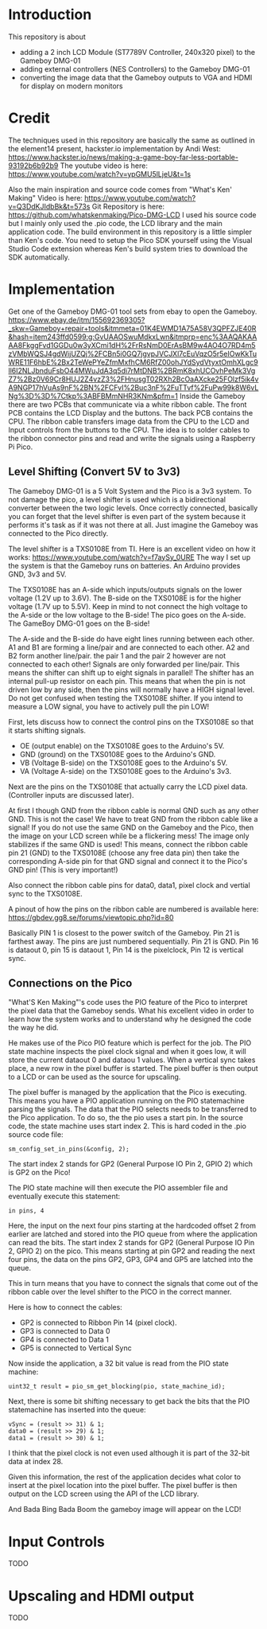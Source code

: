 # Introduction

This repository is about 

- adding a 2 inch LCD Module (ST7789V Controller, 240x320 pixel) to the Gameboy DMG-01
- adding external controllers (NES Controllers) to the Gameboy DMG-01
- converting the image data that the Gameboy outputs to VGA and HDMI for display on modern monitors

# Credit

The techniques used in this repository are basically the same as outlined in the element14 present, hackster.io implementation by Andi West:
https://www.hackster.io/news/making-a-game-boy-far-less-portable-93192b6b92b9
The youtube video is here: https://www.youtube.com/watch?v=ypGMU5lLjeU&t=1s

Also the main inspiration and source code comes from "What's Ken' Making"
Video is here: https://www.youtube.com/watch?v=Q3DdKJIdbBk&t=573s
Git Repository is here: https://github.com/whatskenmaking/Pico-DMG-LCD
I used his source code but I mainly only used the .pio code, the LCD library and the main application code.
The build environment in this repository is a little simpler than Ken's code. 
You need to setup the Pico SDK yourself using the Visual Studio Code extension whereas Ken's build system 
tries to download the SDK automatically.

# Implementation

Get one of the Gameboy DMG-01 tool sets from ebay to open the Gameboy. https://www.ebay.de/itm/155692369305?_skw=Gameboy+repair+tools&itmmeta=01K4EWMD1A75A58V3QPFZJE40R&hash=item243ffd0599:g:GvUAAOSwuMdkxLwn&itmprp=enc%3AAQAKAAAA8FkggFvd1GGDu0w3yXCmi1dH%2FrRsNmD0ErAsBM9w4AO4O7RD4m5zVMbWQSJ4gdWijUZQj%2FCBn5i0GQ7jgvpJVCJXl7cEuVqzO5r5eIOwKkTuWRE11F6hbE%2Bx2TeWePYeZfmMxfhCM6RfZ00ohJYdSydVtyxtOmhXLgc9ll6I2NLJbnduFsbO44MWuJdA3q5di7rMtDNB%2BRmK8xhUCOvhPeMk3VgZ7%2Bz0V69Cr8HUJ2Z4vzZ3%2FHnusgT02RXh2BcOaAXcke25FOlzf5ik4vA9NGP17hVuAs9nF%2BN%2FCFvI%2Buc3nF%2FuTTvf%2FuPw99k8W6vLNg%3D%3D%7Ctkp%3ABFBMmNHR3KNm&pfm=1
Inside the Gameboy there are two PCBs that communicate via a white ribbon cable. 
The front PCB contains the LCD Display and the buttons. The back PCB contains the CPU.
The ribbon cable transfers image data from the CPU to the LCD and Input controls from the buttons to the CPU.
The idea is to solder cables to the ribbon connector pins and read and write the signals using a Raspberry Pi Pico.

## Level Shifting (Convert 5V to 3v3)

The Gameboy DMG-01 is a 5 Volt System and the Pico is a 3v3 system. To not damage the pico, a level shifter is used
which is a bidirectional converter between the two logic levels. Once correctly connected, basically you can forget
that the level shifter is even part of the system because it performs it's task as if it was not there at all.
Just imagine the Gameboy was connected to the Pico directly.

The level shifter is a TXS0108E from TI. Here is an excellent video on how it works: https://www.youtube.com/watch?v=f7aySy_0URE
The way I set up the system is that the Gameboy runs on batteries.
An Arduino provides GND, 3v3 and 5V. 

The TXS0108E has an A-side which inputs/outputs signals on the lower voltage (1.2V up to 3.6V).
The B-side on the TXS0108E is for the higher voltage (1.7V up to 5.5V).
Keep in mind to not connect the high voltage to the A-side or the low voltage to the B-side!
The pico goes on the A-side. The GameBoy DMG-01 goes on the B-side!

The A-side and the B-side do have eight lines running between each other. A1 and B1 are forming a line/pair
and are connected to each other. A2 and B2 form another line/pair. the pair 1 and the pair 2 however are not
connected to each other! Signals are only forwarded per line/pair. This means the shifter can shift up to eight
signals in parallel! The shifter has an internal pull-up resistor on each pin. This means that when the pin
is not driven low by any side, then the pins will normally have a HIGH signal level. Do not get confused when
testing the TXS0108E shifter. If you intend to measure a LOW signal, you have to actively pull the pin LOW!

First, lets discuss how to connect the control pins on the TXS0108E so that it starts shifting signals.

* OE (output enable) on the TXS0108E goes to the Arduino's 5V.
* GND (ground) on the TXS0108E goes to the Arduino's GND.
* VB (Voltage B-side) on the TXS0108E goes to the Arduino's 5V.
* VA (Voltage A-side) on the TXS0108E goes to the Arduino's 3v3.

Next are the pins on the TXS0108E that actually carry the LCD pixel data. (Controller inputs are discussed later).

At first I though GND from the ribbon cable is normal GND such as any other GND.
This is not the case! We have to treat GND from the ribbon cable like a signal!
If you do not use the same GND on the Gameboy and the Pico, then the image on your LCD screen
while be a flickering mess! The image only stabilizes if the same GND is used!
This means, connect the ribbon cable pin 21 (GND) to the TXS0108E (choose any free data pin) then
take the corresponding A-side pin for that GND signal and connect it to the Pico's GND pin! (This is very important!)

Also connect the ribbon cable pins for data0, data1, pixel clock and vertial sync to the TXS0108E.

A pinout of how the pins on the ribbon cable are numbered is available here: https://gbdev.gg8.se/forums/viewtopic.php?id=80

Basically PIN 1 is closest to the power switch of the Gameboy. Pin 21 is farthest away. The pins are just numbered
sequentially. Pin 21 is GND. Pin 16 is dataout 0, pin 15 is dataout 1, Pin 14 is the pixelclock, Pin 12 is vertical sync.

## Connections on the Pico

"What'S Ken Making"'s code uses the PIO feature of the Pico to interpret the pixel data that the Gameboy sends.
What his excellent video in order to learn how the system works and to understand why he designed the code the way he did.

He makes use of the Pico PIO feature which is perfect for the job. The PIO state machine inspects the pixel clock signal
and when it goes low, it will store the current dataout 0 and dataou 1 values. When a vertical sync takes place,
a new row in the pixel buffer is started. The pixel buffer is then output to a LCD or can be used as the source for upscaling.

The pixel buffer is managed by the application that the Pico is executing. This means you have a PIO application running on 
the PIO statemachine parsing the signals. The data that the PIO selects needs to be transferred to the Pico application.
To do so, the the pio uses a start pin. In the source code, the state machine uses start index 2. This is hard coded in the
.pio source code file: 

```
sm_config_set_in_pins(&config, 2);
```

The start index 2 stands for GP2 (General Purpose IO Pin 2, GPIO 2) which is GP2 on the Pico!

The PIO state machine will then execute the PIO assembler file and eventually execute this statement:

```
in pins, 4
```

Here, the input on the next four pins starting at the hardcoded offset 2 from earlier are latched and stored into the
PIO queue from where the application can read the bits. The start index 2 stands for GP2 (General Purpose IO Pin 2, GPIO 2)
on the pico. This means starting at pin GP2 and reading the next four pins, the data on the pins GP2, GP3, GP4 and GP5 are
latched into the queue.

This in turn means that you have to connect the signals that come out of the ribbon cable over the level shifter to the
PICO in the correct manner. 

Here is how to connect the cables:

* GP2 is connected to Ribbon Pin 14 (pixel clock).
* GP3 is connected to Data 0
* GP4 is connected to Data 1
* GP5 is connected to Vertical Sync

Now inside the application, a 32 bit value is read from the PIO state machine:

```
uint32_t result = pio_sm_get_blocking(pio, state_machine_id);
```

Next, there is some bit shifting necessary to get back the bits that the PIO statemachine has inserted into the queue:

```
vSync = (result >> 31) & 1;
data0 = (result >> 29) & 1;
data1 = (result >> 30) & 1;
```

I think that the pixel clock is not even used although it is part of the 32-bit data at index 28.

Given this information, the rest of the application decides what color to insert at the pixel location into the
pixel buffer. The pixel buffer is then output on the LCD screen using the API of the LCD library.

And Bada Bing Bada Boom the gameboy image will appear on the LCD!

# Input Controls

TODO

# Upscaling and HDMI output

TODO
